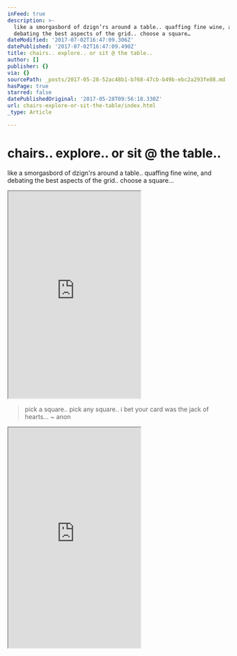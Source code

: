 ```yaml
---
inFeed: true
description: >-
  like a smorgasbord of dzign’rs around a table.. quaffing fine wine, and
  debating the best aspects of the grid.. choose a square…
dateModified: '2017-07-02T16:47:09.306Z'
datePublished: '2017-07-02T16:47:09.490Z'
title: chairs.. explore.. or sit @ the table..
author: []
publisher: {}
via: {}
sourcePath: _posts/2017-05-28-52ac48b1-b768-47cb-b49b-ebc2a293fe88.md
hasPage: true
starred: false
datePublishedOriginal: '2017-05-28T09:56:18.330Z'
url: chairs-explore-or-sit-the-table/index.html
_type: Article

---
```

# chairs.. explore.. or sit @ the table..

like a smorgasbord of dzign'rs around a table.. quaffing fine wine, and debating the best aspects of the grid.. choose a square...

<iframe src="https://the-grid.github.io/ed-userhtml/?g=eJytVeFumzAQ_s9TeJkmNmlA2jSVRkj-7BH2ANMBB1xjMLIvIdm0d58NNKNTp3YN_oHs8935-747m8TwWeLOCzPVMFCDWvz0hB2tMsSkmlholMB0xE1vz8m0Es6xYEjlaOso5yoW91-W7Wnj_fK8sAQpUZ9fyDXG3a76OGcppAKOJRY85KEaSuyzqBYyYnvujfO8oEilyvbO8neuCqmseGJgDc0jjHBtBILpYaSQ7QvIMDiSoZRkf0hFeY7NgKG2czmA-FeOC7ilW_2hC6lR8sC9D6s2FuvlBzd3BC-LPmmhdB0PU6sQfgzs5mfhvp-cT1Cb4CW_qfBxpY62lM_ptwxXm-dcJzSnWjtPxhP3G06rUqtDkweZkkrH4n1uR7Z2GEdLV9FAuLAdFRj6gTbP3VCDFvKcmtIa7tuTWN06q0segKTS6nUpfBINfZlk2DDqnZfkdBSZBGO2i0urLnbek42RkTW7XkpAVBqLrV8xt3EUdV0Xckds89luryOusNSU-7aTdYm89b-nEpq976ITqkthdLZdTILTlCDtQ43KCGQd3YRtUy4ej-_F7g-fghp0HTE93XLUFzuLQ3CHyEaoQohaSXlOIus20phOwSoxrP-PtwUM0qgCeurXUL6dg_LDwbAA8aAOusGz4EofxDf1FaQ4-5ZLGL7I_-1lp0yi0nBzjQirOUQYgQjTIuzNu7lL_oQz5JhdQ_huFsIOhdBQ2x_HK_i-na671gxybx_Lw1XNvp7rfqfKGH-85XMRNyNsagxDaWW9lDq8qtb3s9XaN-JI2LlnzYnQKS3zV7T5IEI0Pv2_AY39t5g" height="470" style=""></iframe>

> pick a square.. pick any square.. i bet your card was the jack of hearts... ~ anon

<iframe src="https://the-grid.github.io/ed-userhtml/?g=eJxNkU9PwzAMxe_7FFGRWCutCSBxYF13mIQQl524IYSyxG2ztUkVe_9AfHc81mnc4vjlPfuXWQekRR9DD5GOZVKtptp2zmMiTPAEnsqkIepxqtR-v5eVNrAKYSNN6JTTFkyi5qOZdTvh7Ol5HkOgZD5TfMUNNNH1NE-rrTfkgk_tROCEtZn4Hgmx01Gsua7WKEphZQ303ELHsbg4vul6qTtIMXu_-yhY7SqR_tcsjq82ZatMRKBt9CfNYGQiaIJBxw4FN6Sz3HP2LJMYDZeJUryoB0PX3TyQAv_5slBoN3KNN4dq1bXl_e0OIvIS5e5BPiUnG55b9jpyxjJYkMyNMS6gChHSYa-sGP2kNpjtaZKJGJ-JjPl0ycvXyDnjLCtmauB1JmpajfgHlWn_QUmE1aTzJkJ1_RdqoI7OSu2U_XK1V6bRLmIOh77lQfIQc3SUsywnvWphMPHbrg9IHPB4-a9f1s-xHA" height="500" style=""></iframe>